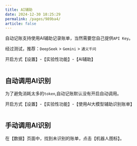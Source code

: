 ```yaml
---
title: AI辅助
date: 2024-12-30 18:25:29
permalink: /pages/989ba4/
article: false
---
```


自动记账支持使用AI辅助记录账单，当然需要您自己提供`API Key`。

经过测试，推荐：`DeepSeek` > `Gemini` > `通义千问`

开启方式【设置】-【实验性功能】-【AI辅助】

<div style="text-align: center">
<img src="/images/img_10.png" alt="" style="max-width: 300px">
</div>

## 自动调用AI识别

为了避免消耗太多的`token`,自动记账默认没有开启自动调用。

开启方式【设置】-【实验性功能】-【使用AI大模型辅助识别账单】

<div style="text-align: center">
<img src="/images/img_11.png" alt="" style="max-width: 300px">
</div>

## 手动调用AI识别

在【数据】页面中，找到未识别的账单，点击【机器人图标】。

<div style="text-align: center">
<img src="/images/img_12.png" alt="" style="max-width: 300px">
</div>
